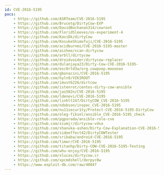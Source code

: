 ```yaml
---
id: CVE-2016-5195
pocs:
    - https://github.com/ASRTeam/CVE-2016-5195
    - https://github.com/Brucetg/DirtyCow-EXP
    - https://github.com/DavidBuchanan314/cowroot
    - https://github.com/FloridSleeves/os-experiment-4
    - https://github.com/KaviDk/dirtyCow
    - https://github.com/KosukeShimofuji/CVE-2016-5195
    - https://github.com/acidburnmi/CVE-2016-5195-master
    - https://github.com/aishee/scan-dirtycow
    - https://github.com/arbll/dirtycow
    - https://github.com/droidvoider/dirtycow-replacer
    - https://github.com/dulanjaya23/Dirty-Cow-CVE-2016-5195-
    - https://github.com/esc0rtd3w/org.cowpoop.moooooo
    - https://github.com/gbonacini/CVE-2016-5195
    - https://github.com/hyln9/VIKIROOT
    - https://github.com/imust6226/dirtcow
    - https://github.com/istenrot/centos-dirty-cow-ansible
    - https://github.com/jas502n/CVE-2016-5195
    - https://github.com/ldenevi/CVE-2016-5195
    - https://github.com/linhlt247/DirtyCOW_CVE-2016-5195
    - https://github.com/ndobson/inspec_CVE-2016-5195
    - https://github.com/nu11secur1ty/Protect-CVE-2016-5195-DirtyCow
    - https://github.com/oleg-fiksel/ansible_CVE-2016-5195_check
    - https://github.com/pgporada/ansible-role-cve
    - https://github.com/scumjr/dirtycow-vdso
    - https://github.com/shanuka-ashen/Dirty-Cow-Explanation-CVE-2016-5195-
    - https://github.com/sideeffect42/DirtyCOWTester
    - https://github.com/sribaba/android-CVE-2016-5195
    - https://github.com/timwr/CVE-2016-5195
    - https://github.com/titanhp/Dirty-COW-CVE-2016-5195-Testing
    - https://github.com/whu-enjoy/CVE-2016-5195
    - https://github.com/xlucas/dirtycow.cr
    - https://github.com/xpcmdshell/derpyc0w
    - https://www.exploit-db.com/raw/40847
---
```

